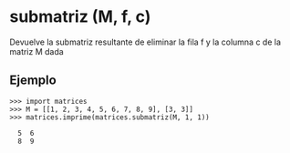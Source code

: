 # submatriz (M, f, c) #

Devuelve la submatriz resultante de eliminar la fila f y la columna c de la matriz M dada

## Ejemplo ##
```
>>> import matrices
>>> M = [[1, 2, 3, 4, 5, 6, 7, 8, 9], [3, 3]]
>>> matrices.imprime(matrices.submatriz(M, 1, 1))

  5  6
  8  9
```